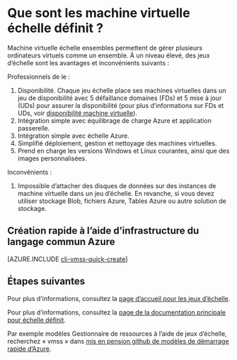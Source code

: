 <properties
    pageTitle="Que sont les échelle machine virtuelle définit ? | Microsoft Azure"
    description="Obtenir des informations sur les ensembles d’échelle machine virtuelle."
    keywords="machine virtuelle Linux, échelle machine virtuelle définit" 
    services="virtual-machines-linux"
    documentationCenter=""
    authors="gatneil"
    manager="madhana"
    editor="tysonn"
    tags="azure-resource-manager" />

<tags
    ms.service="virtual-machine-linux"
    ms.workload="infrastructure-services"
    ms.tgt_pltfrm="vm-linux"
    ms.devlang="na"
    ms.topic="article"
    ms.date="03/24/2016"
    ms.author="gatneil"/>

# <a name="what-are-virtual-machine-scale-sets"></a>Que sont les machine virtuelle échelle définit ?

Machine virtuelle échelle ensembles permettent de gérer plusieurs ordinateurs virtuels comme un ensemble. À un niveau élevé, des jeux d’échelle sont les avantages et inconvénients suivants :

Professionnels de le :

1. Disponibilité. Chaque jeu échelle place ses machines virtuelles dans un jeu de disponibilité avec 5 défaillance domaines (FDs) et 5 mise à jour (UDs) pour assurer la disponibilité (pour plus d’informations sur FDs et UDs, voir [disponibilité machine virtuelle](./virtual-machines-linux-manage-availability.md)). 
2. Intégration simple avec équilibrage de charge Azure et application passerelle.
3. Intégration simple avec échelle Azure.
4. Simplifié déploiement, gestion et nettoyage des machines virtuelles.
5. Prend en charge les versions Windows et Linux courantes, ainsi que des images personnalisées.

Inconvénients :

1. Impossible d’attacher des disques de données sur des instances de machine virtuelle dans un jeu d’échelle. En revanche, si vous devez utiliser stockage Blob, fichiers Azure, Tables Azure ou autre solution de stockage.

## <a name="quick-create-using-azure-cli"></a>Création rapide à l’aide d’infrastructure du langage commun Azure

[AZURE.INCLUDE [cli-vmss-quick-create](../../includes/virtual-machines-linux-cli-vmss-quick-create-include.md)]

## <a name="next-steps"></a>Étapes suivantes

Pour plus d’informations, consultez la [page d’accueil pour les jeux d’échelle](https://azure.microsoft.com/services/virtual-machine-scale-sets/).

Pour plus d’informations, consultez la [page de la documentation principale pour échelle définit](../virtual-machine-scale-sets/virtual-machine-scale-sets-overview.md).

Par exemple modèles Gestionnaire de ressources à l’aide de jeux d’échelle, recherchez « vmss » dans [mis en pension github de modèles de démarrage rapide d’Azure](https://github.com/Azure/azure-quickstart-templates).

